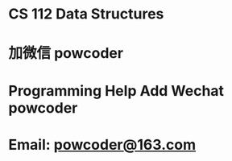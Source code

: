 # CS 112 Data Structures
# 加微信 powcoder

# Programming Help Add Wechat powcoder

# Email: powcoder@163.com

